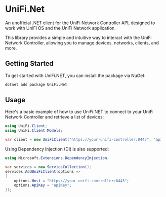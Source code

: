 # UniFi.Net

An unofficial .NET client for the UniFi Network Controller API, designed to work with UniFi OS and the UniFi Network application.

This library provides a simple and intuitive way to interact with the UniFi Network Controller, allowing you to manage devices, networks, clients, and more.

## Getting Started

To get started with UniFi.NET, you can install the package via NuGet:
```bash
dotnet add package UniFi.Net
```

## Usage

Here's a basic example of how to use UniFi.NET to connect to your UniFi Network Controller and retrieve a list of devices:

```csharp
using UniFi.Client;
using UniFi.Client.Models;

var client = new UniFiClient("https://your-unifi-controller:8443", "apikey");
```

Using Dependency Injection (DI) is also supported:
```csharp
using Microsoft.Extensions.DependencyInjection;

var services = new ServiceCollection();
services.AddUniFiClient(options => 
{
    options.Host = "https://your-unifi-controller:8443";
    options.ApiKey = "apiKey";
});
```
